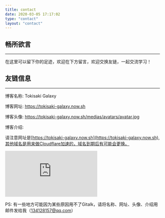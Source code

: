 ```yaml
---
title: contact
date: 2020-03-05 17:17:02
type: "contact"
layout: "contact"
---
```



## 畅所欲言
---
在这里可以留下你的足迹，欢迎在下方留言，欢迎交换友链，一起交流学习！

## 友链信息
---

博客名称: Tokisaki Galaxy

博客网址: https://tokisaki-galaxy.now.sh

博客头像: https://tokisaki-galaxy.now.sh/medias/avatars/avatar.jpg

博客介绍: 

请注意网址是[https://tokisaki-galaxy.now.sh](https://tokisaki-galaxy.now.sh),其他域名是用来做Cloudflare加速的，域名到期后有可能会更换。

![contact](https://www.toolnb.com/ipqmd/a7f6316dab52381828f3dbc7c5369274.html)

PS: 有一些地方可能因为某些原因用不了Gitalk，请将名称、网址、头像、介绍用邮件发给我（134128157@qq.com）
